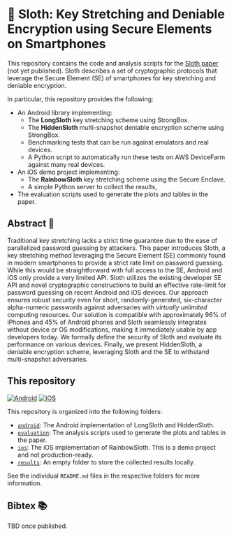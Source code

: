 # 🦥 Sloth: Key Stretching and Deniable Encryption using Secure Elements on Smartphones

This repository contains the code and analysis scripts for the [Sloth paper]() (not yet published).
Sloth describes a set of cryptographic protocols that leverage the Secure Element (SE) of smartphones for key stretching and deniable encryption.

In particular, this repository provides the following:

- An Android library implementing:
  - The **LongSloth** key stretching scheme using StrongBox.
  - The **HiddenSloth** multi-snapshot deniable encryption scheme using StrongBox.
  - Benchmarking tests that can be run against emulators and real devices.
  - A Python script to automatically run these tests on AWS DeviceFarm against many real devices.
- An iOS demo project implementing:
  - The **RainbowSloth** key stretching scheme using the Secure Enclave.
  - A simple Python server to collect the results,
- The evaluation scripts used to generate the plots and tables in the paper.


## Abstract 📄

Traditional key stretching lacks a strict time guarantee due to the ease of parallelized password guessing by attackers.
This paper introduces Sloth, a key stretching method leveraging the Secure Element (SE) commonly found in modern smartphones to provide a strict rate limit on password guessing.
While this would be straightforward with full access to the SE, Android and iOS only provide a very limited API. 
Sloth utilizes the existing developer SE API and novel cryptographic constructions to build an effective rate-limit for password guessing on recent Android and iOS devices.
Our approach ensures robust security even for short, randomly-generated, six-character alpha-numeric passwords against adversaries with _virtually unlimited_ computing resources.
Our solution is compatible with approximately 96% of iPhones and 45% of Android phones and Sloth seamlessly integrates without device or OS modifications, making it immediately usable by app developers today.
We formally define the security of Sloth and evaluate its performance on various devices.
Finally, we present HiddenSloth, a deniable encryption scheme, leveraging Sloth and the SE to withstand multi-snapshot adversaries.


## This repository

[![Android](https://github.com/lambdapioneer/sloth/actions/workflows/android.yaml/badge.svg?branch=main)](https://github.com/lambdapioneer/sloth/actions/workflows/android.yaml) [![iOS](https://github.com/lambdapioneer/sloth/actions/workflows/ios.yaml/badge.svg?branch=main)](https://github.com/lambdapioneer/sloth/actions/workflows/ios.yaml)

This repository is organized into the following folders:

- [`android`](android/): The Android implementation of LongSloth and HiddenSloth.
- [`evaluation`](evaluation/): The analysis scripts used to generate the plots and tables in the paper.
- [`ios`](ios/): The iOS implementation of RainbowSloth. This is a demo project and not production-ready.
- [`results`](results/): An empty folder to store the collected results locally.

See the individual `README.md` files in the respective folders for more information.


## Bibtex 📚

TBD once published.
